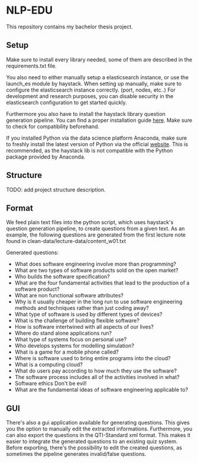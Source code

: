 # NLP-EDU

This repository contains my bachelor thesis project.

## Setup

Make sure to install every library needed, some of them are described in the requirements.txt file.

You also need to either manually setup a elasticsearch instance, or use the launch_es module by haystack. When setting up manually, make sure to configure the elasticsearch instance correctly. (port, nodes, etc..)
For development and research purposes, you can disable security in the elasticsearch configuration to get started quickly.

Furthermore you also have to install the haystack library question generation pipeline.
You can find a proper installation guide [here](https://docs.haystack.deepset.ai/docs/installation). Make sure to check for compatibility beforehand.

If you installed Python via the data science platform Anaconda, make sure to freshly install the latest version of Python via the official [website](https://www.python.org/downloads/). This is recommended, as the haystack lib is not compatible with the Python package provided by Anaconda.

## Structure

TODO: add project structure description.

## Format

We feed plain text files into the python script, which uses haystack's question generation pipeline, to create questions from a given text. As an example, the following questions are generated from the first lecture note found in clean-data/lecture-data/content_w01.txt

Generated questions:

- What does software engineering involve more than programming?
- What are two types of software products sold on the open market?
- Who builds the software specification?
- What are the four fundamental activities that lead to the production of a software product?
- What are non functional software attributes?
- Why is it usually cheaper in the long run to use software engineering methods and techniques rather than just coding away?
- What type of software is used by different types of devices?
- What is the challenge of building flexible software?
- How is software intertwined with all aspects of our lives?
- Where do stand alone applications run?
- What type of systems focus on personal use?
- Who develops systems for modelling simulation?
- What is a game for a mobile phone called?
- Where is software used to bring entire programs into the cloud?
- What is a computing cloud?
- What do users pay according to how much they use the software?
- The software process includes all of the activities involved in what?
- Software ethics Don't be evil!
- What are the fundamental ideas of software engineering applicable to?

## GUI

There's also a gui application available for generating questions. This gives you the option to manually edit the extracted informations. Furthermore, you can also export the questions in the QTI-Standard xml format. This makes it easier to integrate the generated questions to an existing quiz system. Before exporting, there's the possibility to edit the created questions, as sometimes the pipeline generates invalid/false questions.

